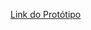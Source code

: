 

[Link do Protótipo](https://www.figma.com/design/NRBYrG5d4DSzObv7dpTqoM/Desafio-Responsividade---DIO?node-id=1-56&t=W88e5EGNfuSWfQlN-0)